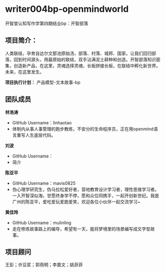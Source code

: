 # writer004bp-openmindworld
开智堂认知写作学第四期结业bp：开智部落

## 项目简介：
人类联结，孕育自达尔文那池原始汤，部落、村落、城邦、国家。让我们回归部落，回到时间源头，用最原始的联结，双手沾满泥土耕种和创造。开智部落知识密集，创造新产品，在这里，灵魂选择灵魂，长板拼接长板，在联结中孵化新世界。未来，在这里发生。

**项目执行计划：** 产品模型-文本故事-bp

## 团队成员

**林浩涛**
- GitHub Username：linhaotao
- 体制内从事人事管理的跑步教练，不安分的生命程序员，正在用openmind语言重写人生底层代码。

**刘波**
- GitHub Username：
- 简介

**陈亚平**
- GitHub Username：mavis0825
- 伪心理学研究生，伪马拉松爱好者，营地教育设计学习者，理性思维学习者。一入开智深似海，甘愿终身学不停，愿和众位同携手，一起开创新世纪。我是广州的陈亚平，爱吃爱玩爱跑爱笑，欢迎各位小伙伴一起交流学习~

**黄佳玲**
- GitHub Username：mulinling
- 走在修炼故事路上的编导，希望有一天，能将梦境里的场景编写成文字型故事。

## 项目顾问
王彭；许豆浆；郭雨明；李嘉文；姚菲菲
